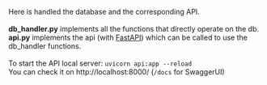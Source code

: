 Here is handled the database and the corresponding API.
<br /><br />
**db_handler.py** implements all the functions that directly operate on the db.
<br />
**api.py** implements the api (with [FastAPI](https://fastapi.tiangolo.com/)) which can be called to use the db_handler functions.
<br/><br/>
To start the API local server: `uvicorn api:app --reload` <br/>
You can check it on http://localhost:8000/ (`/docs` for SwaggerUI)

